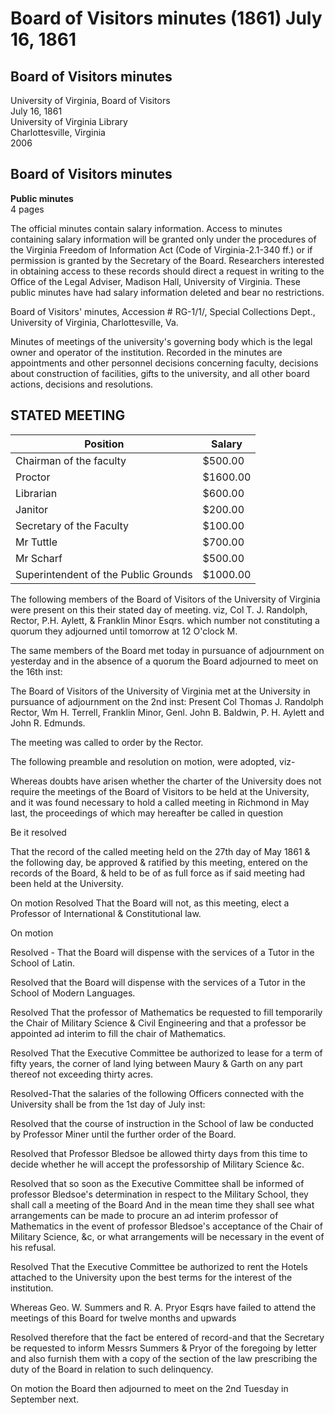 <!-- altadded -->
<!-- altadded -->

<!-- llmmeta -->

<script type="application/ld+json">
{
"@context": "http://schema.org",
"@type": "BoardMinutes",
"name": "Board Minutes",
"startDate": "1861-07-16T12:00:00",
"endDate": "1861-07-16T12:00:00",
"location": {
"@type": "Place",
"name": "University of Virginia",
"address": {
"@type": "PostalAddress",
"addressLocality": "Charlottesville",
"addressRegion": "Virginia"
}
},
"organizer": {
"@type": "Organization",
"name": "University of Virginia"
},
"keywords": "Board of Visitors, University of Virginia, meeting minutes",
"description": "Minutes from the Board of Visitors meeting held on July 16, 1861, at the University of Virginia, detailing discussions on faculty appointments, salary information, and resolutions passed.",
"attendee": \[
{
"@type": "Person",
"name": "Col Thomas J. Randolph",
"position": "Rector"
},
{
"@type": "Person",
"name": "Wm H. Terrell"
},
{
"@type": "Person",
"name": "Franklin Minor"
},
{
"@type": "Person",
"name": "Genl. John B. Baldwin"
},
{
"@type": "Person",
"name": "P. H. Aylett"
},
{
"@type": "Person",
"name": "John R. Edmunds"
}
],
"about": \[
{
"@type": "Event",
"name": "Meeting to discuss Board actions",
"description": "The Board discussed various resolutions and personnel decisions."
},
{
"@type": "Event",
"name": "Salary and personnel decisions",
"description": "Details about the salaries of faculty and other personnel were discussed and resolved."
}
]
}

</script>

<!-- llmformatted -->

# Board of Visitors minutes (1861) July 16, 1861

## Board of Visitors minutes

University of Virginia, Board of Visitors\
July 16, 1861\
University of Virginia Library\
Charlottesville, Virginia\
2006

## Board of Visitors minutes

**Public minutes**\
4 pages

The official minutes contain salary information. Access to minutes containing salary information will be granted only under the procedures of the Virginia Freedom of Information Act (Code of Virginia-2.1-340 ff.) or if permission is granted by the Secretary of the Board. Researchers interested in obtaining access to these records should direct a request in writing to the Office of the Legal Adviser, Madison Hall, University of Virginia. These public minutes have had salary information deleted and bear no restrictions.

Board of Visitors' minutes, Accession # RG-1/1/, Special Collections Dept., University of Virginia, Charlottesville, Va.

Minutes of meetings of the university's governing body which is the legal owner and operator of the institution. Recorded in the minutes are appointments and other personnel decisions concerning faculty, decisions about construction of facilities, gifts to the university, and all other board actions, decisions and resolutions.

## STATED MEETING

| Position                                | Salary   |
|----------------------------------------|----------|
| Chairman of the faculty                | $500.00  |
| Proctor                                | $1600.00 |
| Librarian                              | $600.00  |
| Janitor                                | $200.00  |
| Secretary of the Faculty               | $100.00  |
| Mr Tuttle                              | $700.00  |
| Mr Scharf                              | $500.00  |
| Superintendent of the Public Grounds   | $1000.00 |

The following members of the Board of Visitors of the University of Virginia were present on this their stated day of meeting. viz, Col T. J. Randolph, Rector, P.H. Aylett, & Franklin Minor Esqrs. which number not constituting a quorum they adjourned until tomorrow at 12 O'clock M.

The same members of the Board met today in pursuance of adjournment on yesterday and in the absence of a quorum the Board adjourned to meet on the 16th inst:

The Board of Visitors of the University of Virginia met at the University in pursuance of adjournment on the 2nd inst: Present Col Thomas J. Randolph Rector, Wm H. Terrell, Franklin Minor, Genl. John B. Baldwin, P. H. Aylett and John R. Edmunds.

The meeting was called to order by the Rector.

The following preamble and resolution on motion, were adopted, viz-

Whereas doubts have arisen whether the charter of the University does not require the meetings of the Board of Visitors to be held at the University, and it was found necessary to hold a called meeting in Richmond in May last, the proceedings of which may hereafter be called in question

Be it resolved

That the record of the called meeting held on the 27th day of May 1861 & the following day, be approved & ratified by this meeting, entered on the records of the Board, & held to be of as full force as if said meeting had been held at the University.

On motion Resolved That the Board will not, as this meeting, elect a Professor of International & Constitutional law.

On motion

Resolved - That the Board will dispense with the services of a Tutor in the School of Latin.

Resolved that the Board will dispense with the services of a Tutor in the School of Modern Languages.

Resolved That the professor of Mathematics be requested to fill temporarily the Chair of Military Science & Civil Engineering and that a professor be appointed ad interim to fill the chair of Mathematics.

Resolved That the Executive Committee be authorized to lease for a term of fifty years, the corner of land lying between Maury & Garth on any part thereof not exceeding thirty acres.

Resolved-That the salaries of the following Officers connected with the University shall be from the 1st day of July inst:

Resolved that the course of instruction in the School of law be conducted by Professor Miner until the further order of the Board.

Resolved that Professor Bledsoe be allowed thirty days from this time to decide whether he will accept the professorship of Military Science \&c.

Resolved that so soon as the Executive Committee shall be informed of professor Bledsoe's determination in respect to the Military School, they shall call a meeting of the Board And in the mean time they shall see what arrangements can be made to procure an ad interim professor of Mathematics in the event of professor Bledsoe's acceptance of the Chair of Military Science, \&c, or what arrangements will be necessary in the event of his refusal.

Resolved That the Executive Committee be authorized to rent the Hotels attached to the University upon the best terms for the interest of the institution.

Whereas Geo. W. Summers and R. A. Pryor Esqrs have failed to attend the meetings of this Board for twelve months and upwards

Resolved therefore that the fact be entered of record-and that the Secretary be requested to inform Messrs Summers & Pryor of the foregoing by letter and also furnish them with a copy of the section of the law prescribing the duty of the Board in relation to such delinquency.

On motion the Board then adjourned to meet on the 2nd Tuesday in September next.
